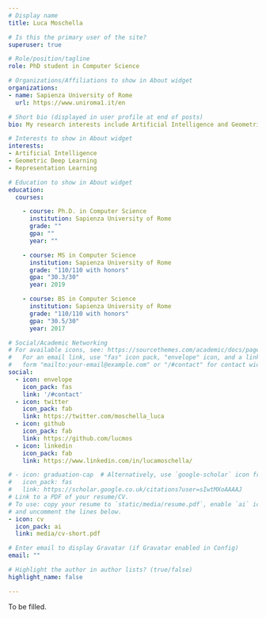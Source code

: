 ```yaml
---
# Display name
title: Luca Moschella

# Is this the primary user of the site?
superuser: true

# Role/position/tagline
role: PhD student in Computer Science

# Organizations/Affiliations to show in About widget
organizations:
- name: Sapienza University of Rome
  url: https://www.uniroma1.it/en

# Short bio (displayed in user profile at end of posts)
bio: My research interests include Artificial Intelligence and Geometric Deep Learning.

# Interests to show in About widget
interests:
- Artificial Intelligence
- Geometric Deep Learning
- Representation Learning

# Education to show in About widget
education:
  courses:

    - course: Ph.D. in Computer Science
      institution: Sapienza University of Rome
      grade: ""
      gpa: ""
      year: ""

    - course: MS in Computer Science
      institution: Sapienza University of Rome
      grade: "110/110 with honors"
      gpa: "30.3/30"
      year: 2019

    - course: BS in Computer Science
      institution: Sapienza University of Rome
      grade: "110/110 with honors"
      gpa: "30.5/30"
      year: 2017

# Social/Academic Networking
# For available icons, see: https://sourcethemes.com/academic/docs/page-builder/#icons
#   For an email link, use "fas" icon pack, "envelope" icon, and a link in the
#   form "mailto:your-email@example.com" or "/#contact" for contact widget.
social:
  - icon: envelope
    icon_pack: fas
    link: '/#contact'
  - icon: twitter
    icon_pack: fab
    link: https://twitter.com/moschella_luca
  - icon: github
    icon_pack: fab
    link: https://github.com/lucmos
  - icon: linkedin
    icon_pack: fab
    link: https://www.linkedin.com/in/lucamoschella/

# - icon: graduation-cap  # Alternatively, use `google-scholar` icon from `ai` icon pack
#   icon_pack: fas
#   link: https://scholar.google.co.uk/citations?user=sIwtMXoAAAAJ
# Link to a PDF of your resume/CV.
# To use: copy your resume to `static/media/resume.pdf`, enable `ai` icons in `params.toml`,
# and uncomment the lines below.
- icon: cv
  icon_pack: ai
  link: media/cv-short.pdf

# Enter email to display Gravatar (if Gravatar enabled in Config)
email: ""

# Highlight the author in author lists? (true/false)
highlight_name: false

---
```



To be filled.

<!--
Nelson Bighetti is a professor of artificial intelligence at the Stanford AI Lab. His research interests include distributed robotics, mobile computing and programmable matter. He leads the Robotic Neurobiology group, which develops self-reconfiguring robots, systems of self-organizing robots, and mobile sensor networks.

Lorem ipsum dolor sit amet, consectetur adipiscing elit. Sed neque elit, tristique placerat feugiat ac, facilisis vitae arcu. Proin eget egestas augue. Praesent ut sem nec arcu pellentesque aliquet. Duis dapibus diam vel metus tempus vulputate.

{{< icon name="download" pack="fas" >}} Download my {{< staticref "media/demo_resume.pdf" "newtab" >}}resumé{{< /staticref >}}.
 -->
